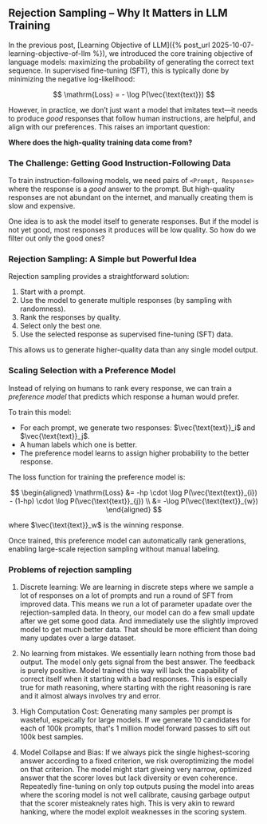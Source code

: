 ## Rejection Sampling – Why It Matters in LLM Training

In the previous post, [Learning Objective of LLM]({% post_url 2025-10-07-learning-objective-of-llm %}), we introduced the core training objective of language models: maximizing the probability of generating the correct text sequence. In supervised fine-tuning (SFT), this is typically done by minimizing the negative log-likelihood:

$$
\mathrm{Loss} = - \log P(\vec{\text{text}})
$$

However, in practice, we don’t just want a model that imitates text—it needs to produce *good* responses that follow human instructions, are helpful, and align with our preferences. This raises an important question:

**Where does the high-quality training data come from?**

### The Challenge: Getting Good Instruction-Following Data

To train instruction-following models, we need pairs of `<Prompt, Response>` where the response is a *good* answer to the prompt. But high-quality responses are not abundant on the internet, and manually creating them is slow and expensive.

One idea is to ask the model itself to generate responses. But if the model is not yet good, most responses it produces will be low quality. So how do we filter out only the good ones?

### Rejection Sampling: A Simple but Powerful Idea

Rejection sampling provides a straightforward solution:

1. Start with a prompt.
2. Use the model to generate multiple responses (by sampling with randomness).
3. Rank the responses by quality.
4. Select only the best one.
5. Use the selected response as supervised fine-tuning (SFT) data.

This allows us to generate higher-quality data than any single model output.

### Scaling Selection with a Preference Model

Instead of relying on humans to rank every response, we can train a *preference model* that predicts which response a human would prefer.

To train this model:
- For each prompt, we generate two responses: $\vec{\text{text}}_i$ and $\vec{\text{text}}_j$.
- A human labels which one is better.
- The preference model learns to assign higher probability to the better response.

The loss function for training the preference model is:

$$
\begin{aligned}
\mathrm{Loss} &= -hp \cdot \log P(\vec{\text{text}}_{i}) - (1-hp) \cdot \log P(\vec{\text{text}}_{j}) \\
&= -\log P(\vec{\text{text}}_{w})
\end{aligned}
$$

where $\vec{\text{text}}_w$ is the winning response.

Once trained, this preference model can automatically rank generations, enabling large-scale rejection sampling without manual labeling.

### Problems of rejection sampling

1. Discrete learning: We are learning in discrete steps where we sample a lot of responses on a lot of prompts and run a round of SFT from improved data. This means we run a lot of parameter upadate over the rejection-sampled data. In theory, our model can do a few small update after we get some good data. And immediately use the slightly improved model to get much better data. That should be more efficient than doing many updates over a large dataset.

2. No learning from mistakes. We essentially learn nothing from those bad output. The model only gets signal from the best answer. The feedback is purely positive. Model trained this way will lack the capability of correct itself when it starting with a bad responses. This is especially true for math reasoning, where starting with the right reasoning is rare and it almost always involves try and error.

3. High Computation Cost: Generating many samples per prompt is wasteful, espeically for large models. If we generate 10 candidates for each of 100k prompts, that's 1 million model forward passes to sift out 100k best samples.

4. Model Collapse and Bias: If we always pick the single highest-scoring answer according to a fixed criterion, we risk overoptimizing the model on that criterion. The model might start giveing very narrow, optimized answer that the scorer loves but lack diversity or even coherence. Repeatedly fine-tuning on only top outputs pusing the model into areas where the scoring model is not well calibrate, causing garbage output that the scorer misteaknely rates high. This is very akin to reward hanking, where the model exploit weaknesses in the scoring system. 
